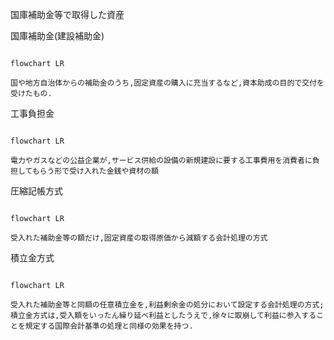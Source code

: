 国庫補助金等で取得した資産

国庫補助金(建設補助金)
```mermaid

flowchart LR

国や地方自治体からの補助金のうち,固定資産の購入に充当するなど,資本助成の目的で交付を受けたもの.

```

工事負担金
```mermaid

flowchart LR

電力やガスなどの公益企業が,サービス供給の設備の新規建設に要する工事費用を消費者に負担してもらう形で受け入れた金銭や資材の額

```

圧縮記帳方式
```mermaid

flowchart LR

受入れた補助金等の額だけ,固定資産の取得原価から減額する会計処理の方式

```

積立金方式
```mermaid

flowchart LR

受入れた補助金等と同額の任意積立金を,利益剰余金の処分において設定する会計処理の方式;
積立金方式は,受入額をいったん繰り延べ利益としたうえで,徐々に取崩して利益に参入することを規定する国際会計基準の処理と同様の効果を持つ.

```

